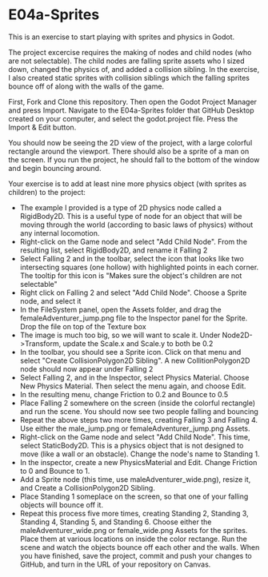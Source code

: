 # E04a-Sprites
This is an exercise to start playing with sprites and physics in Godot.

The project excercise requires the making of nodes and child nodes (who are not selectable). The child nodes are falling sprite assets who I sized down, changed the physics of, and added a collision sibling. In the exercise, I also created static sprites with collision siblings which the falling sprites bounce off of along with the walls of the game. 

First, Fork and Clone this repository. Then open the Godot Project Manager and press Import. Navigate to the E04a-Sprites folder that GitHub Desktop created on your computer, and select the godot.project file. Press the Import & Edit button.

You should now be seeing the 2D view of the project, with a large colorful rectangle around the viewport. There should also be a sprite of a man on the screen. If you run the project, he should fall to the bottom of the window and begin bouncing around.

Your exercise is to add at least nine more physics object (with sprites as children) to the project:

 - The example I provided is a type of 2D physics node called a RigidBody2D. This is a useful type of node for an object that will be moving through the world (according to basic laws of physics) without any internal locomotion.
 - Right-click on the Game node and select "Add Child Node". From the resulting list, select RigidBody2D, and rename it Falling 2
 - Select Falling 2 and in the toolbar, select the icon that looks like two intersecting squares (one hollow) with highlighted points in each corner. The tooltip for this icon is "Makes sure the object's children are not selectable"
 - Right click on Falling 2 and select "Add Child Node". Choose a Sprite node, and select it
 - In the FileSystem panel, open the Assets folder, and drag the femaleAdventurer_jump.png file to the Inspector panel for the Sprite. Drop the file on top of the Texture box
 - The image is much too big, so we will want to scale it. Under Node2D->Transform, update the Scale.x and Scale.y to both be 0.2
 - In the toolbar, you should see a Sprite icon. Click on that menu and select "Create CollisionPolygon2D Sibling". A new CollitionPolygon2D node should now appear under Falling 2
 - Select Falling 2, and in the Inspector, select Physics Material. Choose New Physics Material. Then select the menu again, and choose Edit.
 - In the resulting menu, change Friction to 0.2 and Bounce to 0.5
 - Place Falling 2 somewhere on the screen (inside the colorful rectangle) and run the scene. You should now see two people falling and bouncing
 - Repeat the above steps two more times, creating Falling 3 and Falling 4. Use either the male_jump.png or femaleAdventurer_jump.png Assets.
 - Right-click on the Game node and select "Add Child Node". This time, select StaticBody2D. This is a physics object that is not designed to move (like a wall or an obstacle). Change the node's name to Standing 1.
 - In the inspector, create a new PhysicsMaterial and Edit. Change Friction to 0 and Bounce to 1.
 - Add a Sprite node (this time, use maleAdventurer_wide.png), resize it, and Create a CollisionPolygon2D Sibling.
 - Place Standing 1 someplace on the screen, so that one of your falling objects will bounce off it.
 - Repeat this process five more times, creating Standing 2, Standing 3, Standing 4, Standing 5, and Standing 6. Choose either the maleAdventurer_wide.png or female_wide.png Assets for the sprites. Place them at various locations on inside the color rectange.
 Run the scene and watch the objects bounce off each other and the walls.
 When you have finished, save the project, commit and push your changes to GitHub, and turn in the URL of your repository on Canvas.
 
 
